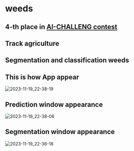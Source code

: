 # weeds
## 4-th place in [AI-CHALLENG contest](https://aiijc.com/ru/)
## Track agriculture
## Segmentation and classification weeds

## This is how App appear


![2023-11-19_22-38-19](https://github.com/radodast/weeds/assets/107272325/75e6e8df-942b-4a17-80fc-e43a861e9807)


## Prediction window appearance


![2023-11-19_22-38-06](https://github.com/radodast/weeds/assets/107272325/8145326e-9fec-4783-aae2-27c3355f8e89)


## Segmentation window appearance



![2023-11-19_22-36-18](https://github.com/radodast/weeds/assets/107272325/18469707-f9ee-4824-95d8-efcf5a5c782b)
